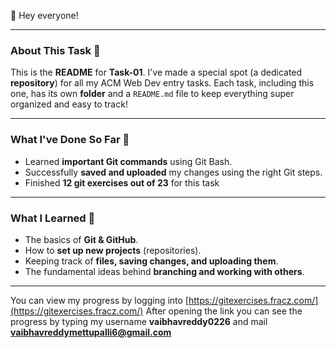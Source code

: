 👋 Hey everyone!

---

### About This Task 🚀

This is the **README** for **Task-01**. I've made a special spot (a dedicated **repository**) for all my ACM Web Dev entry tasks. Each task, including this one, has its own **folder** and a `README.md` file to keep everything super organized and easy to track!

---

### What I've Done So Far 🎉

* Learned **important Git commands** using Git Bash.
* Successfully **saved and uploaded** my changes using the right Git steps.
* Finished **12 git exercises out of 23** for this task 


---

### What I Learned 🧠

* The basics of **Git & GitHub**.
* How to **set up new projects** (repositories).
* Keeping track of **files, saving changes, and uploading them**.
* The fundamental ideas behind **branching and working with others**.

---
You can view my progress by logging into [https://gitexercises.fracz.com/](https://gitexercises.fracz.com/) 
After opening the link you can see the progress by typing my username **vaibhavreddy0226** and mail **vaibhavreddymettupalli6@gmail.com** 

